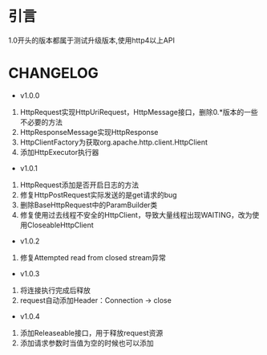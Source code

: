 引言
===
1.0开头的版本都属于测试升级版本,使用http4以上API

CHANGELOG
===

- v1.0.0 

1. HttpRequest实现HttpUriRequest，HttpMessage接口，删除0.*版本的一些不必要的方法  
2. HttpResponseMessage实现HttpResponse 
3. HttpClientFactory为获取org.apache.http.client.HttpClient 
4. 添加HttpExecutor执行器

- v1.0.1

1. HttpRequest添加是否开启日志的方法
2. 修复HttpPostRequest实际发送的是get请求的bug
3. 删除BaseHttpRequest中的ParamBuilder类
4. 修复使用过去线程不安全的HttpClient，导致大量线程出现WAITING，改为使用CloseableHttpClient

- v1.0.2

1. 修复Attempted read from closed stream异常

- v1.0.3

1. 将连接执行完成后释放
2. request自动添加Header：Connection -> close

- v1.0.4

1. 添加Releaseable接口，用于释放request资源 
2. 添加请求参数时当值为空的时候也可以添加



	
